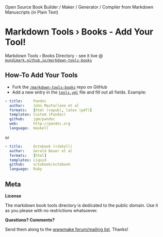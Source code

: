 
Open Source Book Builder / Maker / Generator / Compiler from Markdown Manuscripts (in Plain Text) 

# Markdown Tools › Books - Add Your Tool!

Markdown Tools › Books Directory - see it live @ [`mundimark.github.io/markdown-tools-books`](http://mundimark.github.io/markdown-tools-books)


## How-To Add Your Tools

* Fork the [`/markdown-tools-books`](https://github.com/mundimark/markdown-tools-books) repo on GitHub
* Add a new entry in the [`tools.yml`](https://github.com/mundimark/markdown-tools-books/blob/master/tools.yml) file and fill out all fields.
  Example:

``` yaml
- title:     Pandoc
  author:    John MacFarlane et al
  formats:   [html (+epub), latex (pdf)]
  templates: Custom (Pandoc)
  github:    jgm/pandoc
  web:       http://pandoc.org
  language:  Haskell
```  

or

``` yaml
- title:     Octobook (+Jekyll)
  author:    Gerald Bauer et al
  formats:   [html]
  templates: Liquid
  github:    octobook/octobook
  language:  Ruby
```

## Meta

**License**

The markdown book tools directory is dedicated to the public domain.
Use it as you please with no restrictions whatsoever.

**Questions? Comments?**

Send them along to the [wwwmake forum/mailing list](http://groups.google.com/group/wwwmake). Thanks!
